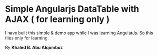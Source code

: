 <h1>
  Simple Angularjs DataTable with AJAX ( for learning only )
</h1>

I have built this simple & demo app while I was learning AngularJs.
So this files only for learning.

By <strong>Khaled B. Abu Alqomboz</strong>
